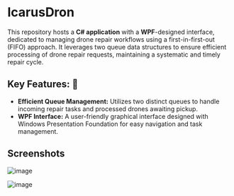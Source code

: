 # IcarusDron
This repository hosts a **C# application** with a **WPF**-designed interface, dedicated to managing drone repair workflows using a first-in-first-out (FIFO) approach. It leverages two queue data structures to ensure efficient processing of drone repair requests, maintaining a systematic and timely repair cycle.

## Key Features: 🚀
- **Efficient Queue Management:** Utilizes two distinct queues to handle incoming repair tasks and processed drones awaiting pickup.
- **WPF Interface:** A user-friendly graphical interface designed with Windows Presentation Foundation for easy navigation and task management.

## Screenshots

![image](https://github.com/Nanisong/IcarusDron/assets/124329841/fce23ce5-a5e0-42a6-85b5-7d0ea7edb80b)

![image](https://github.com/Nanisong/IcarusDron/assets/124329841/c803c9f8-05c3-4832-96d0-d410229a012e)
